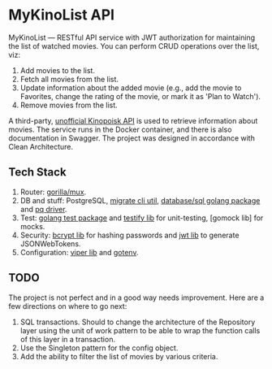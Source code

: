 # MyKinoList API
MyKinoList — RESTful API service with JWT authorization for maintaining the list of watched movies. You can perform CRUD operations over the list, viz:
1) Add movies to the list.
2) Fetch all movies from the list.
3) Update information about the added movie (e.g., add the movie to Favorites, change the rating of the movie, or mark it as 'Plan to Watch').
4) Remove movies from the list.

A third-party, [unofficial Kinopoisk API](https://kinopoisk.dev/) is used to retrieve information about movies. 
The service runs in the Docker container, and there is also documentation in Swagger. The project was designed in accordance with Clean Architecture.

## Tech Stack
1. Router: [gorilla/mux](https://github.com/gorilla/mux).
2. DB and stuff: PostgreSQL, [migrate cli util](https://github.com/golang-migrate/migrate), [database/sql golang package](https://pkg.go.dev/database/sql) and [pq driver](https://github.com/lib/pq).
3. Test: [golang test package](https://pkg.go.dev/testing) and [testify lib](https://github.com/stretchr/testify) for unit-testing, [gomock lib] for mocks.
4. Security: [bcrypt lib](https://pkg.go.dev/golang.org/x/crypto/bcrypt) for hashing passwords and [jwt lib](https://github.com/golang-jwt/jwt) to generate JSONWebTokens.
5. Configuration: [viper lib](https://github.com/spf13/viper) and [gotenv](https://github.com/subosito/gotenv).

## TODO
The project is not perfect and in a good way needs improvement. Here are a few directions on where to go next:
1. SQL transactions. Should to change the architecture of the Repository layer using the unit of work pattern to be able to wrap the function calls of this layer in a transaction.
2. Use the Singleton pattern for the config object.
3. Add the ability to filter the list of movies by various criteria.
